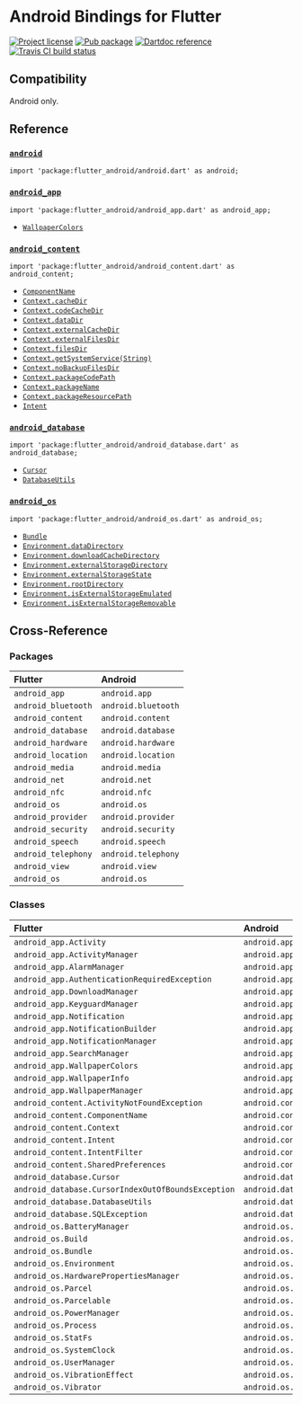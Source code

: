 Android Bindings for Flutter
============================

[![Project license](https://img.shields.io/badge/license-Public%20Domain-blue.svg)](https://unlicense.org)
[![Pub package](https://img.shields.io/pub/v/flutter_android.svg)](https://pub.dartlang.org/packages/flutter_android)
[![Dartdoc reference](https://img.shields.io/badge/dartdoc-reference-blue.svg)](https://pub.dartlang.org/documentation/flutter_android/latest/)
[![Travis CI build status](https://img.shields.io/travis/drydart/flutter_android/master.svg)](https://travis-ci.org/drydart/flutter_android)

Compatibility
-------------

Android only.

Reference
---------

### [`android`](https://pub.dartlang.org/documentation/flutter_android/latest/android/android-library.html)

    import 'package:flutter_android/android.dart' as android;

### [`android_app`](https://pub.dartlang.org/documentation/flutter_android/latest/android_app/android_app-library.html)

    import 'package:flutter_android/android_app.dart' as android_app;

- [`WallpaperColors`](https://pub.dartlang.org/documentation/flutter_android/latest/android_app/WallpaperColors-class.html)

### [`android_content`](https://pub.dartlang.org/documentation/flutter_android/latest/android_content/android_content-library.html)

    import 'package:flutter_android/android_content.dart' as android_content;

- [`ComponentName`](https://pub.dartlang.org/documentation/flutter_android/latest/android_content/ComponentName-class.html)
- [`Context.cacheDir`](https://pub.dartlang.org/documentation/flutter_android/latest/android_content/Context/cacheDir.html)
- [`Context.codeCacheDir`](https://pub.dartlang.org/documentation/flutter_android/latest/android_content/Context/codeCacheDir.html)
- [`Context.dataDir`](https://pub.dartlang.org/documentation/flutter_android/latest/android_content/Context/dataDir.html)
- [`Context.externalCacheDir`](https://pub.dartlang.org/documentation/flutter_android/latest/android_content/Context/externalCacheDir.html)
- [`Context.externalFilesDir`](https://pub.dartlang.org/documentation/flutter_android/latest/android_content/Context/externalFilesDir.html)
- [`Context.filesDir`](https://pub.dartlang.org/documentation/flutter_android/latest/android_content/Context/filesDir.html)
- [`Context.getSystemService(String)`](https://pub.dartlang.org/documentation/flutter_android/latest/android_content/Context/getSystemService.html)
- [`Context.noBackupFilesDir`](https://pub.dartlang.org/documentation/flutter_android/latest/android_content/Context/noBackupFilesDir.html)
- [`Context.packageCodePath`](https://pub.dartlang.org/documentation/flutter_android/latest/android_content/Context/packageCodePath.html)
- [`Context.packageName`](https://pub.dartlang.org/documentation/flutter_android/latest/android_content/Context/packageName.html)
- [`Context.packageResourcePath`](https://pub.dartlang.org/documentation/flutter_android/latest/android_content/Context/packageResourcePath.html)
- [`Intent`](https://pub.dartlang.org/documentation/flutter_android/latest/android_content/Intent-class.html)

### [`android_database`](https://pub.dartlang.org/documentation/flutter_android/latest/android_database/android_database-library.html)

    import 'package:flutter_android/android_database.dart' as android_database;

- [`Cursor`](https://pub.dartlang.org/documentation/flutter_android/latest/android_database/Cursor-class.html)
- [`DatabaseUtils`](https://pub.dartlang.org/documentation/flutter_android/latest/android_database/DatabaseUtils-class.html)

### [`android_os`](https://pub.dartlang.org/documentation/flutter_android/latest/android_os/android_os-library.html)

    import 'package:flutter_android/android_os.dart' as android_os;

- [`Bundle`](https://pub.dartlang.org/documentation/flutter_android/latest/android_os/Bundle-class.html)
- [`Environment.dataDirectory`](https://pub.dartlang.org/documentation/flutter_android/latest/android_os/Environment/dataDirectory.html)
- [`Environment.downloadCacheDirectory`](https://pub.dartlang.org/documentation/flutter_android/latest/android_os/Environment/downloadCacheDirectory.html)
- [`Environment.externalStorageDirectory`](https://pub.dartlang.org/documentation/flutter_android/latest/android_os/Environment/externalStorageDirectory.html)
- [`Environment.externalStorageState`](https://pub.dartlang.org/documentation/flutter_android/latest/android_os/Environment/externalStorageState.html)
- [`Environment.rootDirectory`](https://pub.dartlang.org/documentation/flutter_android/latest/android_os/Environment/rootDirectory.html)
- [`Environment.isExternalStorageEmulated`](https://pub.dartlang.org/documentation/flutter_android/latest/android_os/Environment/isExternalStorageEmulated.html)
- [`Environment.isExternalStorageRemovable`](https://pub.dartlang.org/documentation/flutter_android/latest/android_os/Environment/isExternalStorageRemovable.html)

Cross-Reference
---------------

### Packages

| Flutter | Android |
| :--- | :--- |
| `android_app` | `android.app` |
| `android_bluetooth` | `android.bluetooth` |
| `android_content` | `android.content` |
| `android_database` | `android.database` |
| `android_hardware` | `android.hardware` |
| `android_location` | `android.location` |
| `android_media` | `android.media` |
| `android_net` | `android.net` |
| `android_nfc` | `android.nfc` |
| `android_os` | `android.os` |
| `android_provider` | `android.provider` |
| `android_security` | `android.security` |
| `android_speech` | `android.speech` |
| `android_telephony` | `android.telephony` |
| `android_view` | `android.view` |
| `android_os` | `android.os` |

### Classes

| Flutter | Android |
| :--- | :--- |
| `android_app.Activity` | `android.app.Activity` |
| `android_app.ActivityManager` | `android.app.ActivityManager` |
| `android_app.AlarmManager` | `android.app.AlarmManager` |
| `android_app.AuthenticationRequiredException` | `android.app.AuthenticationRequiredException` |
| `android_app.DownloadManager` | `android.app.DownloadManager` |
| `android_app.KeyguardManager` | `android.app.KeyguardManager` |
| `android_app.Notification` | `android.app.Notification` |
| `android_app.NotificationBuilder` | `android.app.Notification.Builder` |
| `android_app.NotificationManager` | `android.app.NotificationManager` |
| `android_app.SearchManager` | `android.app.SearchManager` |
| `android_app.WallpaperColors` | `android.app.WallpaperColors` |
| `android_app.WallpaperInfo` | `android.app.WallpaperInfo` |
| `android_app.WallpaperManager` | `android.app.WallpaperManager` |
| `android_content.ActivityNotFoundException` | `android.content.ActivityNotFoundException` |
| `android_content.ComponentName` | `android.content.ComponentName` |
| `android_content.Context` | `android.content.Context` |
| `android_content.Intent` | `android.content.Intent` |
| `android_content.IntentFilter` | `android.content.IntentFilter` |
| `android_content.SharedPreferences` | `android.content.SharedPreferences` |
| `android_database.Cursor` | `android.database.Cursor` |
| `android_database.CursorIndexOutOfBoundsException` | `android.database.CursorIndexOutOfBoundsException` |
| `android_database.DatabaseUtils` | `android.database.DatabaseUtils` |
| `android_database.SQLException` | `android.database.SQLException` |
| `android_os.BatteryManager` | `android.os.BatteryManager` |
| `android_os.Build` | `android.os.Build` |
| `android_os.Bundle` | `android.os.Bundle` |
| `android_os.Environment` | `android.os.Environment` |
| `android_os.HardwarePropertiesManager` | `android.os.HardwarePropertiesManager` |
| `android_os.Parcel` | `android.os.Parcel` |
| `android_os.Parcelable` | `android.os.Parcelable` |
| `android_os.PowerManager` | `android.os.PowerManager` |
| `android_os.Process` | `android.os.Process` |
| `android_os.StatFs` | `android.os.StatFs` |
| `android_os.SystemClock` | `android.os.SystemClock` |
| `android_os.UserManager` | `android.os.UserManager` |
| `android_os.VibrationEffect` | `android.os.VibrationEffect` |
| `android_os.Vibrator` | `android.os.Vibrator` |
